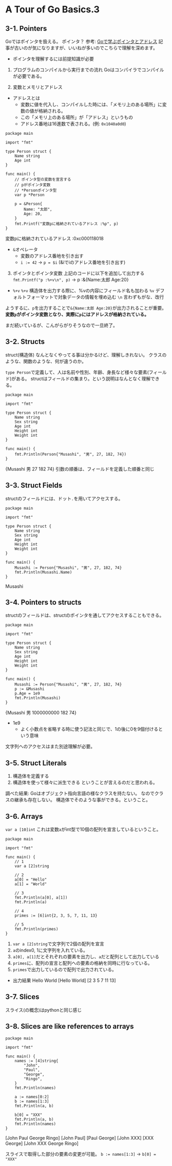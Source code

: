 # A Tour of Go Basics.3
## 3-1. Pointers
Goではポインタを扱える。
ポインタ？
参考: [Goで学ぶポインタとアドレス](https://qiita.com/Sekky0905/items/447efa04a95e3fec217f)
記事が古いのが気になりますが、いいねが多いのでこちらで理解を深めます。

- ポインタを理解するには前提知識が必要
1. プログラムのコンパイルから実行までの流れ
Goはコンパイラでコンパイルが必要である。

2. 変数とメモリとアドレス
- アドレスとは
  - 変数に値を代入し、コンパイルした時には、「メモリ上のある場所」に変数の値が格納される。
  - この「メモリ上のある場所」が「アドレス」というもの
  - アドレス番地は16進数で表される。(例: `0x1040a0d0`)

```go:
package main

import "fmt"

type Person struct {
	Name string
	Age int
}

func main() {
	// ポインタ型の変数を宣言する
	// pがポインタ変数
	// *Personポインタ型
	var p *Person

	p = &Person{
		Name: "太郎",
		Age: 20,
	}
	fmt.Printf("変数pに格納されているアドレス :%p", p)
}
```
変数pに格納されているアドレス :0xc000118018

- `&`オペレータ
  - 変数のアドレス番地を引き出す
  - `i := 42` -> `p = $i` (&iでiのアドレス番地を引き出す)

3. ポインタとポインタ変数
上記のコードに以下を追加して出力する
`fmt.Printf("p :%+v\n", p)`
-> p :&{Name:太郎 Age:20}

- `%+v`
`%+v`
構造体を出力する際に、%vの内容にフィールド名も加わる
`%v`
デフォルトフォーマットで対象データの情報を埋め込む
`\n`
言わずもがな、改行

ようするに、`p`を出力することで`&{Name:太郎 Age:20}`が出力されることが重要。
**変数`p`がポインタ変数となり、実際に`p`にはアドレスが格納されている。**

まだ続いているが、こんがらがりそうなので一旦終了。

## 3-2. Structs
struct(構造体)
なんとなくやってる事は分かるけど、理解しきれない。
クラスのような、関数のような、何が違うのか。

`type Person`で定義して、人は名前や性別、年齢、身長など様々な要素(フィールド)がある。
structはフィールドの集まり。という説明はなんとなく理解できる。

```go: struct
package main

import "fmt"

type Person struct {
	Name string
	Sex string
	Age int
	Height int
	Weight int
}

func main() {
	fmt.Println(Person{"Musashi", "男", 27, 182, 74})
}
```
{Musashi 男 27 182 74}
引数の順番は、フィールドを定義した順番と同じ

## 3-3. Struct Fields
structのフィールドには、ドット`.`を用いてアクセスする。

```go: struct(.)
package main

import "fmt"

type Person struct {
	Name string
	Sex string
	Age int
	Height int
	Weight int
}

func main() {
	Musashi := Person{"Musashi", "男", 27, 182, 74}
	fmt.Println(Musashi.Name)
}
```
Musashi

## 3-4. Pointers to structs
structのフィールドは、structのポインタを通してアクセスすることもできる。

```go: Pointers to structs
package main

import "fmt"

type Person struct {
	Name string
	Sex string
	Age int
	Height int
	Weight int
}

func main() {
	Musashi := Person{"Musashi", "男", 27, 182, 74}
	p := &Musashi
	p.Age = 1e9
	fmt.Println(Musashi)
}
```
{Musashi 男 1000000000 182 74}

- 1e9
  - よく小数点を省略する時に使う記法と同じで、1の後に0を9個付けるという意味

文字列へのアクセスはまた別途理解が必要。

## 3-5. Struct Literals
1. 構造体を定義する
2. 構造体を使って様々に派生できる
ということが言えるのだと思われる。

調べた結果:
Goはオブジェクト指向言語の様なクラスを持たない。
なのでクラスの継承も存在しない。
構造体でそのような事ができる。ということ。

## 3-6. Arrays
`var a [10]int`
これは変数`a`がint型で10個の配列を宣言しているということ。

```go: Arrays
package main

import "fmt"

func main() {
	// 1
	var a [2]string

	// 2
	a[0] = "Hello"
	a[1] = "World"

	// 3
	fmt.Println(a[0], a[1])
	fmt.Println(a)

	// 4
	primes := [6]int{2, 3, 5, 7, 11, 13}

	// 5
	fmt.Println(primes)
}
```
1. `var a [2]string`で文字列で2個の配列を宣言
2. `a`のindex0, 1に文字列を入れている。
3. `a[0], a[1]`だとそれぞれの要素を出力し、`a`だと配列として出力している
4. `primes`に、配列の宣言と配列への要素の格納を同時に行なっている。
5. `primes`で出力しているので配列で出力されている。

- 出力結果
Hello World
[Hello World]
[2 3 5 7 11 13]

## 3-7. Slices
スライス(の概念)はpythonと同じ感じ

## 3-8. Slices are like references to arrays
```go: slice
package main

import "fmt"

func main() {
	names := [4]string{
		"John",
		"Paul",
		"George",
		"Ringo",
	}
	fmt.Println(names)

	a := names[0:2]
	b := names[1:3]
	fmt.Println(a, b)

	b[0] = "XXX"
	fmt.Println(a, b)
	fmt.Println(names)
}
```
[John Paul George Ringo]
[John Paul] [Paul George]
[John XXX] [XXX George]
[John XXX George Ringo]

スライスで取得した部分の要素の変更が可能。
`b := names[1:3]` -> `b[0] = "XXX"`
